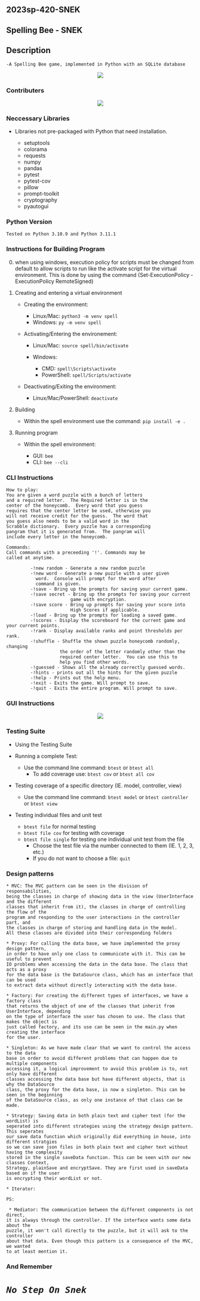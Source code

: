 
## 2023sp-420-SNEK
## Spelling Bee - SNEK

## Description

    -A Spelling Bee game, implemented in Python with an SQLite database


<p align="center">
          <img src="src/img/SNEKTransperent.png">
</p>

### Contributers

<p align="center">
    <img src="src/img/contributersFinal2.PNG">
</p>

### Neccessary Libraries

* Libraries not pre-packaged with Python
that need installation.

    * setuptools
    * colorama
    * requests
    * numpy
    * pandas
    * pytest
    * pytest-cov
    * pillow
    * prompt-toolkit
    * cryptography
    * pyautogui


### Python Version

    Tested on Python 3.10.9 and Python 3.11.1


### Instructions for Building Program

0. when using windows, execution policy for scripts must be changed
    from default to allow scripts to run like the activate script for the
    virtual environment. This is done by using the command 
    (Set-ExecutionPolicy -ExecutionPolicy RemoteSigned)

1. Creating and entering a virtual environment
    * Creating the environment:
    
        * Linux/Mac:  ```python3 -m venv spell```
        * Windows:  ```py -m venv spell```
        
    * Activating/Entering the environement:
    
        * Linux/Mac:  ```source spell/bin/activate```
        
        * Windows:
            * CMD:  ```spell\Scripts\activate```
            * PowerShell:  ```spell/Scripts/activate```
            
    * Deactivating/Exiting the environment:
    
        * Linux/Mac/PowerShell:  ```deactivate```

2. Building
    * Within the spell environment use the command:  ```pip install -e .```

3. Running program
    * Within the spell environment:
    
        * GUI:   ```bee```
        * CLI:   ```bee --cli```


### CLI Instructions

    How to play:
    You are given a word puzzle with a bunch of letters
    and a required letter.  The Required letter is in the
    center of the honeycomb.  Every word that you guess
    requires that the center letter be used, otherwise you
    will not receive credit for the guess.  The word that
    you guess also needs to be a valid word in the
    Scrabble dictionary.  Every puzzle has a corresponding
    pangram that it is generated from.  The pangram will
    include every letter in the honeycomb.

    Commands:
    Call commands with a preceeding '!'. Commands may be
    called at anytime.

             -!new random - Generate a new random puzzle
             -!new word - Generate a new puzzle with a user given
               word.  Console will prompt for the word after
               command is given.
             -!save - Bring up the prompts for saving your current game.
             -!save secret - Bring up the prompts for saving your current 
                            game with encryption.
             -!save score - Bring up prompts for saving your score into
                            High Scores if applicable.
             -!load - Bring up the prompts for loading a saved game.
             -!scores - Display the scoreboard for the current game and your current points.
             -!rank - Display available ranks and point thresholds per rank.
             -!shuffle - Shuffle the shown puzzle honeycomb randomly, changing
                        the order of the letter randomly other than the
                        required center letter.  You can use this to
                        help you find other words.
             -!guessed - Shows all the already correctly guessed words.
             -!hints - prints out all the hints for the given puzzle
             -!help - Prints out the help menu.
             -!exit - Exits the game. Will prompt to save.
             -!quit - Exits the entire program. Will prompt to save.
   
### GUI Instructions

<p align=center>
    <img src="src/img/spellBeeInstruct.PNG">
<p>

### Testing Suite

* Using the Testing Suite

* Running a complete Test:
    * Use the command line command:  ```btest``` or ```btest all```
        * To add coverage use:  ```btest cov``` or ```btest all cov```

* Testing coverage of a specific directory (IE. model, controller, view)
    * Use the command line command:  ```btest model``` or ```btest controller``` or ```btest view```

* Testing individual files and unit test
    * ```btest file``` for normal testing
    * ```btest file cov``` for testing with coverage
    * ```btest file single``` for testing one individual unit test from the file
        * Choose the test file via the number connected to them (IE. 1, 2, 3, etc.)
        * If you do not want to choose a file:  ```quit```

    
 ### Design patterns
    * MVC: The MVC pattern can be seen in the division of responsabilities,
    being the classes in charge of showing data in the view (UserInterface and the different 
    classes that inherit from it), the classes in charge of controlling the flow of the
    program and responding to the user interactions in the controller part, and
    the classes in charge of storing and handling data in the model. 
    All these classes are divided into their corresponding folders
    
    * Proxy: For calling the data base, we have implemented the proxy design pattern, 
    in order to have only one class to communicate with it. This can be useful to prevent
    IO problems when accessing the data in the data base. The class that acts as a proxy
    for the data base is the DataSource class, which has an interface that can be used
    to extract data without directly interacting with the data base.
    
    * Factory: For creating the different types of interfaces, we have a factory class 
    that returns the object of one of the classes that inherit from UserInterface, depending
    on the type of interface the user has chosen to use. The class that makes the object is
    just called factory, and its use can be seen in the main.py when creating the interface
    for the user.
    
    * Singleton: As we have made clear that we want to control the access to the data 
    base in order to avoid different problems that can happen due to multiple components
    accessing it, a logical improvement to avoid this problem is to, not only have different
    classes accessing the data base but have different objects, that is why the DataSource
    class, the proxy for the data base, is now a singleton. This can be seen in the beginning
    of the DataSource class, as only one instance of that class can be made.

    * Strategy: Saving data in both plain text and cipher text (for the wordList) is 
    seperated into different strategies using the strategy design pattern. This seperates 
    our save data function which originally did everything in house, into different stratgies 
    so we can save json files in both plain text and cipher text without having the complexity
    stored in the single saveData function. This can be seen with our new classes Context, 
    Strategy, plainSave and encryptSave. They are first used in saveData based on if the user 
    is encrypting their wordList or not.

    * Iterator:
    
    PS:
    
     * Mediator: The communication between the different components is not direct, 
    it is always through the controller. If the interface wants some data about the
    puzzle, it won't call directly to the puzzle, but it will ask to the controller
    about that data. Even though this pattern is a consequence of the MVC, we wanted
    to at least mention it.
        
        
            




### And Remember
    
#  ***`No Step On Snek`*** 

        

